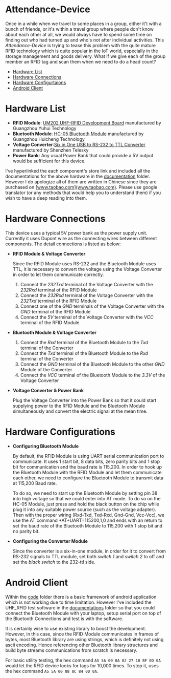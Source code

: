 # Attendance-Device

Once in a while when we travel to some places in a group, either it't with a bunch of friends, or it's within a travel group where people don't know about each other at all, we would always have to spend some time on finding out who had turned up and who's not after individual activities. This *Attendance-Device* is trying to tease this problem with the quite mature RFID technology which is quite popular in the IoT world, especially in the storage management and goods delivery. What if we give each of the group member an RFID tag and scan them when we need to do a head count? 

* [Hardware List](#hardware-list)
* [Hardware Connections](#hardware-connections)
* [Hardware Configurtaions](#hardware-configurations)
* [Android Client](#android-client)

# Hardware List

* **RFID Module**: [UM202 UHF-RFID Development Board](https://item.taobao.com/item.htm?spm=a1z09.2.0.0.4a812e8dZ4PXkE&id=584916767519&_u=p1f3q4imcb7c) manufactured by Guangzhou Yuhui Technology
* **Bluetooth Module**: [HC-05 Bluetooth Module](https://item.taobao.com/item.htm?spm=a1z09.2.0.0.4a812e8dfzVVcu&id=562980764753&_u=p1f3q4im0ba7) manufactured by Guangzhou Huicheng Technology
* **Voltage Converter**:[Six in One USB to RS-232 to TTL Converter](https://detail.tmall.com/item.htm?id=41297073849&spm=a1z09.2.0.0.4a812e8dMSRica&_u=p1f3q4im2c3f) manufactured by Shenzhen Telesky
* **Power Bank**: Any usual Power Bank that could provide a 5V output would be sufficient for this device. 

I've hyperlinked the each component's store link and included all the documentations for the above hardware in the [documentation](/documentation) folder. However I do apologize all of them are written in Chinese since they are purchased on [www.taobao.com](www.taobao.com). Please use google translator (or any methods that would help you to understand them) if you wish to have a deep reading into them. 

# Hardware Connections

This device uses a typical 5V power bank as the power supply unit. Currently it uses Dupont wire as the connecting wires between different components. The detail connections is listed as below: 

* **RFID Module & Voltage Converter**

  Since the RFID Module uses RS-232 and the Bluetooth Module uses TTL, it is necessary to convert the voltage using the Voltage Converter in order to let them communicate correctly. 

  1. Connect the *232Txd* terminal of the Voltage Converter with the *232Rxd* terminal of the RFID Module
  2. Connect the *232Rxd* terminal of the Voltage Converter with the *232Txd* terminal of the RFID Module
  3. Connect one of the *GND* terminals of the Voltage Converter with the *GND* terminal of the RFID Module
  4. Connect the *5V* terminal of the Voltage Converter with the *VCC* terminal of the RFID Module

* **Bluetooth Module & Voltage Converter**

  1. Connect the *Rxd* terminal of the Bluetooth Module to the *Txd* terminal of the Converter 
  2. Connect the *Txd* terminal of the Bluetooth Module to the *Rxd* terminal of the Converter 
  3. Connect the *GND* terminal of the Bluetooth Module to the other *GND* Module of the Converter 
  4. Connect the *VCC* terminal of the Bluetooth Module to the *3.3V* of the Voltage Converter

* **Voltage Converter & Power Bank**

  Plug the Voltage Converter into the Power Bank so that it could start supplying power to the RFID Module and the Bluetooth Module simultaneously and convert the electric signal at the mean time. 

# Hardware Configurations

* **Configuring Bluetooth Module**

  By default, the RFID Module is using UART serial communication port to communicate. It uses 1 start bit, 8 data bits, zero parity bits and 1 stop bit for communication and the baud rate is 115,200. In order to hook up the Bluetooth Module with the RFID Module and let them communicate each other, we need to configure the Bluetooth Module to transmit data at 115,200 Baud rate. 

  To do so, we need to start up the Bluetooth Module by setting pin 38 into high voltage so that we could enter into AT mode. To do so on the HC-05 Module, just press and hold the black button on the chip while plug it into any suitable power source (such as the voltage adapter). Then with the proper wiring (Rxd-Txd, Txd-Rxd, Gnd-Gnd, Vcc-Vcc), we use the AT command *AT+UART=115200,1,0 and ends with an return to set the baud rate of the Bluetooth Module to 115,200 with 1 stop bit and no parity bit.

* **Configuring the Converter Module**

  Since the converter is a six-in-one module, in order for it to convert from RS-232 signals to TTL module, set both *switch 1* and *switch 2* to off and set the *black switch* to the 232-ttl side. 

# Android Client

Within the [code](/code) folder there is a basic framework of android application which is not working due to time limitation. However I've included the UHF_RFID test software in the [documentations](/documentations) folder so that you could connect the Bluetooth Module with your laptop, setup serial port on top of the Bluetooth Connections and test is with the software. 

It is certainly wise to use existing library to boost the development. However, in this case, since the RFID Module communicates in frames of bytes, most Bluetooth library are using strings, which is definitely not using ascii encoding. Hence referencing other Bluetooth library structures and build byte streams communications from scratch is necessary. 

For basic utility testing, the hex command `A5 5A 00 0A 82 27 10 BF 0D 0A` would let the RFID device looks for tags for 10,000 times. To stop it, uses the hex command `A5 5A 00 08 8C 84 0D 0A`.